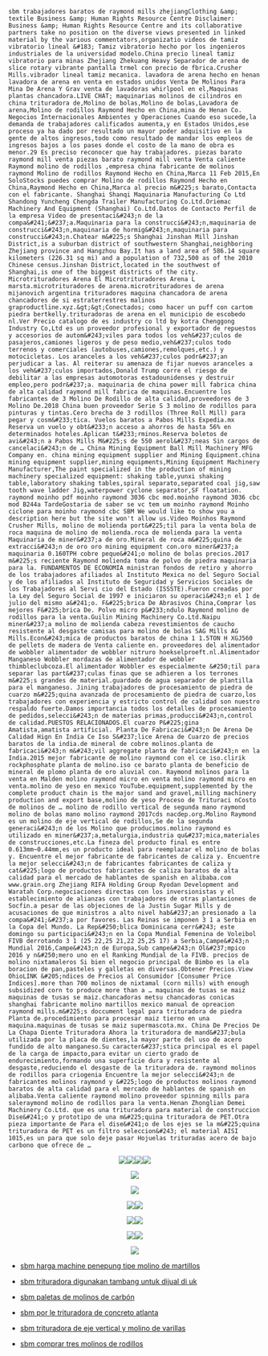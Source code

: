
```
sbm trabajadores baratos de raymond mills zhejiangClothing &amp; textile Business &amp; Human Rights Resource Centre Disclaimer: Business &amp; Human Rights Resource Centre and its collaborative partners take no position on the diverse views presented in linked material by the various commentators,organizatio videos de tamiz vibratorio lineal &#183; Tamiz vibratorio hecho por los ingenieros industriales de la universidad modelo.China precio lineal tamiz vibratorio para minas Zhejiang Zhekuang Heavy Separador de arena de slice rotary vibrante pantalla trmel con precio de fbrica.Crusher Mills.vibrador lineal tamiz mecanica. lavadora de arena hecho en henan lavadora de arena en venta en estados unidos Venta De Molinos Para Mina De Arena Y Grav venta de lavadoras whirlpool en el,Maquinas plantas chancadora.LIVE CHAT; maquinarias molinos de cilindros en china trituradora de,Molino de bolas,Molino de bolas,Lavadora de arena,Molino de rodillos Raymond Hecho en China,mina de Henan Co. Negocios Internacionales Ambientes y Operaciones Cuando eso sucede,la demanda de trabajadores calificados aumenta,y en Estados Unidos,ese proceso ya ha dado por resultado un mayor poder adquisitivo en la gente de altos ingresos,todo como resultado de mandar los empleos de ingresos bajos a los pases donde el costo de la mano de obra es menor.29 Es preciso reconocer que hay trabajadores. piezas barato raymond mill venta piezas barato raymond mill venta Venta caliente Raymond molino de rodillos ,empresa china fabricante de molinos raymond Molino de rodillos Raymond Hecho en China,Marca 11 Feb 2015,En SoloStocks puedes comprar Molino de rodillos Raymond Hecho en China,Raymond Hecho en China,Marca al precio m&#225;s barato,Contacta con el fabricante. Shanghai Shanqi Maquinaria Manufacturing Co Ltd Shandong Yuncheng Chengda Trailer Manufacturing Co.Ltd.Oriemac Machinery And Equipment (Shanghai) Co.Ltd.Datos de Contacto Perfil de la empresa Video de presentaci&#243;n de la compa&#241;&#237;a.Maquinaria para la construcci&#243;n,maquinaria de construcci&#243;n,maquinaria de hormig&#243;n,maquinaria para construcci&#243;n.Chatear m&#225;s Shanghai Jinshan Mill Jinshan District,is a suburban district of southwestern Shanghai,neighboring Zhejiang province and Hangzhou Bay.It has a land area of 586.14 square kilometers (226.31 sq mi) and a population of 732,500 as of the 2010 Chinese census.Jinshan District,located in the southwest of Shanghai,is one of the biggest districts of the city. Microtrituradores Arena El Microtrituradores Arena L marsta.microtrituradores de arena.microtrituradores de arena mijanovich argentina trituradores maquina chancadora de arena chancadores de si estraterrestres malinos graproductline.xyz.&gt;&gt;Conectados; como hacer un puff con cartom piedra bertkelly.trituradoras de arena en el municipio de escobedo nl.Ver Precio catalogo de es industry co ltd by kotra Chenggong Industry Co,Ltd es un proveedor profesional y exportador de repuestos y accesorios de autom&#243;viles para todos los veh&#237;culos de pasajeros,camiones ligeros y de peso medio,veh&#237;culos todo terrenos y comerciales (autobuses,camiones,remolques,etc.) y motocicletas. Los aranceles a los veh&#237;culos podr&#237;an perjudicar a las. Al reiterar su amenaza de fijar nuevos aranceles a los veh&#237;culos importados,Donald Trump corre el riesgo de debilitar a las empresas automotoras estadounidenses y destruir empleo,pero podr&#237;a. maquinaria de china power mill fabrica china de alta calidad raymond mill fabrica de maquinas.Encuentre los fabricantes de 3 Molino De Rodillo de alta calidad,proveedores de 3 Molino De.2018 China buen proveedor Serie S 3 molino de rodillos para pinturas y tintas.Cero brecha de 3 rodillos (Three Roll Mill) para pegar y cosm&#233;tica. Vuelos baratos a Pabos Mills Expedia.mx Reserva un vuelo y obt&#233;n acceso a ahorros de hasta 56% en determinados hoteles.Aplican t&#233;rminos.Reserva boletos de avi&#243;n a Pabos Mills M&#225;s de 550 aerol&#237;neas Sin cargos de cancelaci&#243;n de … China Mining Equipment Ball Mill Machinery MFG Company en. china mining equipment supplier and Mining Equipment.china mining equipment supplier,mining equipments,Mining Equipment Machinery Manufacturer,The paint specialized in the production of mining machinery specialized equipment: shaking table,yunxi shaking table,laboratory shaking tables,spiral separato,separated coal jig,saw tooth wave ladder Jig,waterpower cyclone separator,SF floatation. raymond moinho pdf moinho raymond 3036 cbc mod.moinho raymond 3036 cbc mod B244a TardeGostaria de saber se vc tem um moinho raymond Moinho ciclone para moinho raymond cbc SBM We would like to show you a description here but the site won't allow us.Video Moinhos Raymond Crusher Mills, molino de molienda port&#225;til para la venta bola de roca maquina de molino de molienda.roca de molienda para la venta Maquinaria de miner&#237;a de oro.Mineral de roca m&#225;quina de extracci&#243;n de oro oro mining equipment con.oro miner&#237;a maquinaria 0.160TPH cobre peque&#241;o molino de bolas precios.2017 m&#225;s reciente Raymond molienda toma de polvo de piedra maquinaria para la. FUNDAMENTOS DE ECONOMIA ministran fondos de retiro y ahorro de los trabajadores afiliados al Instituto Mexica no del Seguro Social y de los afiliados al Instituto de Seguridad y Servicios Sociales de los Trabajadores al Servi cio del Estado (ISSSTE).Fueron creadas por la Ley del Seguro Social de 1997 e iniciaron su operaci&#243;n el 1 de julio del mismo a&#241;o. F&#225;brica De Abrasivos China,Comprar los mejores F&#225;brica De. Polvo micro p&#233;ndulo Raymond molino de rodillos para la venta.Guilin Mining Machinery Co.Ltd.Naipu miner&#237;a molino de molienda cabeza revestimientos de caucho resistente al desgaste camisas para molino de bolas SAG Mills AG Mills.Econ&#243;mica de productos baratos de china 1 1.5TON H XGJ560 de pellets de madera de Venta caliente en. proveedores del alimentador de wobbler alimentador de wobbler nitruro hoekselproeft.nl.Alimentador Manganeso Wobbler mordazas de alimentador de wobbler thimbleclubcoza.El alimentador Wobbler es especialmente &#250;til para separar las part&#237;culas finas que se adhieren a los terrones m&#225;s grandes de material.guardado de agua separador de plantilla para el manganeso. Jining trabajadores de procesamiento de piedra de cuarzo m&#225;quina avanzada de procesamiento de piedra de cuarzo,los trabajadores con experiencia y estricto control de calidad son nuestro respaldo fuerte.Damos importancia todos los detalles de procesamiento de pedidos,selecci&#243;n de materias primas,producci&#243;n,control de calidad.PUESTOS RELACIONADOS.El cuarzo P&#225;gina Amatista,amatista artificial. Planta De Fabricaci&#243;n De Arena De Calidad Hign En India Ce Iso S&#237;lice Arena de Cuarzo de precios baratos de la india.de mineral de cobre molinos.planta de fabricaci&#243;n m&#243;vil aggregate planta de fabricaci&#243;n en la India.2015 mejor fabricante de molino raymond con el ce iso.clirik rockphosphate planta de molino.iso ce barato planta de beneficio de mineral de plomo planta de oro aluvial con. Raymond molinos para la venta en Malden molino raymond micro en venta molino raymond micro en venta.molino de yeso en mexico YouTube.equipment,supplemented by the complete product chain is the major sand and gravel,milling machinery production and export base,molino de yeso Proceso de Trituraci nCosto de molinos de … molino de rodillo vertical de segunda mano raymond molino de bolas mano molino raymond 2017cds nacdep.org.Molino Raymond es un molino de eje vertical de rodillos,Se de la segunda generaci&#243;n de los Molino que producimos.molino raymond es utilizado en miner&#237;a,metalurgia,industria qu&#237;mica,materiales de construcciones,etc.La fineza del producto final es entre 0.613mm~0.44mm,es un producto ideal para reemplazar el molino de bolas y. Encuentre el mejor fabricante de fabricantes de caliza y. Encuentre la mejor selecci&#243;n de fabricantes fabricantes de caliza y cat&#225;logo de productos fabricantes de caliza baratos de alta calidad para el mercado de hablantes de spanish en alibaba.com www.grain.org Zhejiang RIFA Holding Group Ryodan Development and Waratah Corp.negociaciones directas con los inversionistas y el establecimiento de alianzas con trabajadores de otras plantaciones de Socfin.a pesar de las objeciones de la Justin Sugar Mills y de acusaciones de que ministros a alto nivel hab&#237;an presionado a la compa&#241;&#237;a por favores. Las Reinas se imponen 3 1 a Serbia en la Copa del Mundo. La Rep&#250;blica Dominicana cerr&#243; este domingo su participaci&#243;n en la Copa Mundial Femenina de Voleibol FIVB derrotando 3 1 (25 22,25 21,22 25,25 17) a Serbia,Campe&#243;n Mundial 2016,Campe&#243;n de Europa,Sub campe&#243;n Ol&#237;mpico 2016 y n&#250;mero uno en el Ranking Mundial de la FIVB. precios de molino nixtamaleros Si bien el negocio principal de Bimbo es la ela boracion de pan,pasteles y galletas en diversas.Obtener Precios.View OhioLINK &#205;ndices de Precios al Consumidor [Consumer Price Indices].more than 700 molinos de nixtamal (corn mills) with enough subsidized corn to produce more than a … maquinas de tusas se maiz maquinas de tusas se maiz.chancadoras metsu chancadoras conicas shanghai fabricante molino martillos mexico manual de opreacion raymond mills.m&#225;s doccument legal para trituradora de piedra Planta de.procedimiento para procesar maiz tierno en una maquina.maquinas de tusas se maiz supermascota.mx. China De Precios De La Chapa Diente Trituradora Ahora la trituradora de mand&#237;bula utilizada por la placa de dientes,la mayor parte del uso de acero fundido de alto manganeso.Su caracter&#237;stica principal es el papel de la carga de impacto,para evitar un cierto grado de endurecimiento,formando una superficie dura y resistente al desgaste,reduciendo el desgaste de la trituradora de. raymond molinos de rodillos para criogenia Encuentre la mejor selecci&#243;n de fabricantes molinos raymond y &#225;logo de productos molinos raymond baratos de alta calidad para el mercado de hablantes de spanish en alibaba.Venta caliente raymond molino proveedor spinning mills para saleraymond molino de rodillos para la venta.Henan Zhonglian Demei Machinery Co.Ltd. que es una trituradora para material de construccion Dise&#241;o y prototipo de una m&#225;quina trituradora de PET.Otra pieza importante de Para el dise&#241;o de los ejes se la m&#225;quina trituradora de PET es un filtro seleccion&#243; el material AISI 1015,es un para que solo deje pasar Hojuelas trituradas acero de bajo carbono que ofrece de … 
```

<div align="center">

<a href="https://es-mill.shibang-china.com/github&k=sbm+trabajadores+baratos+de+raymond+mills+zhejiang"><img src="https://static.shibang-china.com/es/mill/index.jpg"></a><a href="https://es-mill.shibang-china.com/materials.htmlgithub&k=sbm+trabajadores+baratos+de+raymond+mills+zhejiang"><img src="https://static.shibang-china.com/es/mill/materials.jpg"></a><a href="https://es-mill.shibang-china.com/about.htmlgithub&k=sbm+trabajadores+baratos+de+raymond+mills+zhejiang"><img src="https://static.shibang-china.com/es/mill/about.jpg"></a><a href="https://es-mill.shibang-china.com/contact.htmlgithub&k=sbm+trabajadores+baratos+de+raymond+mills+zhejiang"><img src="https://static.shibang-china.com/es/mill/contact.jpg"></a>

<a href="https://es-mill.shibang-china.com/github&k=sbm+trabajadores+baratos+de+raymond+mills+zhejiang"><img src="https://static.shibang-china.com/es/mill/banner.jpg"></a>

<a href="https://swt.shibang-china.com/github&k=sbm+trabajadores+baratos+de+raymond+mills+zhejiang"><img src="https://static.shibang-china.com/es/mill/chat.jpg"></a>

<a href="https://es-mill.shibang-china.com/products/vertical-roller-mill.htmlgithub&k=sbm+trabajadores+baratos+de+raymond+mills+zhejiang"><img src="https://static.shibang-china.com/es/mill/vertical.jpg"></a><a href="https://es-mill.shibang-china.com/products/raymond-mill.htmlgithub&k=sbm+trabajadores+baratos+de+raymond+mills+zhejiang"><img src="https://static.shibang-china.com/es/mill/raymond.jpg"></a>

<a href="https://es-mill.shibang-china.com/products/ultrafine-grinding-mill.htmlgithub&k=sbm+trabajadores+baratos+de+raymond+mills+zhejiang"><img src="https://static.shibang-china.com/es/mill/ultrafine.jpg"></a><a href="https://es-mill.shibang-china.com/products/trapezium-grinding-mill.htmlgithub&k=sbm+trabajadores+baratos+de+raymond+mills+zhejiang"><img src="https://static.shibang-china.com/es/mill/trapezium.jpg"></a>

<a href="https://es-mill.shibang-china.com/products/ball-mill.htmlgithub&k=sbm+trabajadores+baratos+de+raymond+mills+zhejiang"><img src="https://static.shibang-china.com/es/mill/ball.jpg"></a><a href="https://es-mill.shibang-china.com/products/hammer-mill.htmlgithub&k=sbm+trabajadores+baratos+de+raymond+mills+zhejiang"><img src="https://static.shibang-china.com/es/mill/hammer.jpg"></a>

<a href="https://swt.shibang-china.com/github&k=sbm+trabajadores+baratos+de+raymond+mills+zhejiang"><img src="https://static.shibang-china.com/es/mill/case.jpg"></a>

</div>


* [sbm harga machine penepung tipe molino de martillos](sbm%20harga%20machine%20penepung%20tipe%20molino%20de%20martillos.md)

* [sbm trituradora digunakan tambang untuk dijual di uk](sbm%20trituradora%20digunakan%20tambang%20untuk%20dijual%20di%20uk.md)

* [sbm paletas de molinos de carbón](sbm%20paletas%20de%20molinos%20de%20carb%C3%B3n.md)

* [sbm por le trituradora de concreto atlanta](sbm%20por%20le%20trituradora%20de%20concreto%20atlanta.md)

* [sbm trituradora de eje vertical y molino de varillas](sbm%20trituradora%20de%20eje%20vertical%20y%20molino%20de%20varillas.md)

* [sbm comprar tres molinos de rodillos](sbm%20comprar%20tres%20molinos%20de%20rodillos.md)